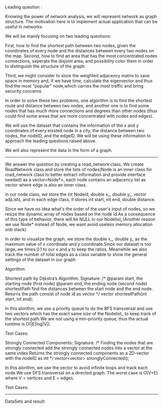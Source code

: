 Leading question :

Knowing the power of network analysis, we will represent network as graph structure. The motivation here is to implement actual application that can be useful in networks.

We will be mainly focusing on two leading questions:

First, how to find the shortest path between two nodes, given the coordinates of every node and the distances between every two nodes on the map.
Second, how to find an area that has the most concentrated nodes connections, seperate the disjoint area, and possibility color them in order to distinguish the structure of the graph.

Third, we might consider to store the weighted adjacency matrix to save space in memory and, if we have time, calculate the eigenvector and thus find the most "popular" node,which carries the most traffic and bring security concerns.

In order to solve these two problems, one algorithm is to find the shortest route and distance between two nodes, and another one is to find some nodes that has much more connections and degrees than other nodes (thus could find some areas that are more concentrated with nodes and edges).

We will use the dataset that contains the information of the x and y coordinates of every eixsted node in a city, the distance between two nodes, the nodeID, and the edgeID. We will be using these information to approach the leading questions raised above.

We will also represent the data in the form of a graph. 

--------------------------------------------------------------------------------------------------------------------------------------------------------------------

We answer the question by creating a road_network class.
We create  RoadNetwork class and store the lists of nodes(Node is an inner class for road_network class to better extract information and provide interface needed) as a vector<Node*>, each node contains an adjacency list as vector<Edge> where edge is also an inner class.
  

in our node class, we store the int Nodeid, double x_, double y_, vector<edge> adjLists, and in each edge class, it stores int start, int end, double distance.

Since we have no idea what's the order of the user's input of nodes, so we resize the dynamic array of nodes based on the node id.As a consequence of this type of behavior, there will be NULL in our Nodelist_(Another reason we use Node* instead of Node, we want avoid useless memory allocation onb stack).
 
In order to visualize the graph, we store the double x_, double y_ as the maximum value of x coordinate and y coordinate.Since our dataset is too large, we times 0.1 to our x and y to keep the ratios. Meanwhile we also track the number of total edges as a class variable to show the general settings of the dataset in our graph.

Algorithm:

Shortest path by Dijkstra’s Algorithm:
  Signature:
/*
        @param start, the starting node (first node)
        @param end, the ending node (second node)
        shortestPath find the distances between the start node and the end node.
        Returns the path consist of node id as vector<int>
        */
        vector<int> shortestPath(int start, int end);
  
In this alorithm, we use a priority queue to do the BFS transversal and use two vectors which has the exact same size of the Nodelist_ to keep track of the shortest path.We are not using a min-priority queue, thus the actual runtime is O(|E|log|V|).
  

Test Cases:


Strongly Connected Components:
    Signature:
       /*
        Finding the nodes that are strongly connected
        add the strongly connected nodes into a vector at the same index
        Returns the strongly connected components as a 2D-vector with the nodeID as int
        */
        vector<vector<int>> stronglyConnected();
  
In this alorithm, we use the vector<visited> to avoid infinite loops and track each node.We use DFS transversal on a directed graph.
 The worst case is O(V+E) where V = vertices and E = edges.


Test Cases:
  
  
  
--------------------------------------------------------------------------------------------------------------------------------------------------------------------
  
  DataSets and result:
  



